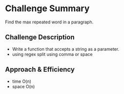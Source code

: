 # Challenge Summary
Find the max repeated word in a paragraph.

## Challenge Description
- Write a function that accepts a string as a parameter.
- using regex split using comma or space

## Approach & Efficiency
- time O(n)
- space O(n)
